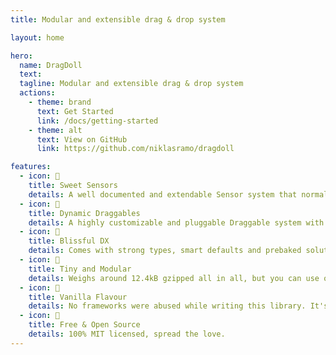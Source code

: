 ```yaml
---
title: Modular and extensible drag & drop system

layout: home

hero:
  name: DragDoll
  text:
  tagline: Modular and extensible drag & drop system
  actions:
    - theme: brand
      text: Get Started
      link: /docs/getting-started
    - theme: alt
      text: View on GitHub
      link: https://github.com/niklasramo/dragdoll

features:
  - icon: 📡
    title: Sweet Sensors
    details: A well documented and extendable Sensor system that normalizes any inputs into unified drag events.
  - icon: 🤏
    title: Dynamic Draggables
    details: A highly customizable and pluggable Draggable system with autoscrolling superpowers.
  - icon: 🧘
    title: Blissful DX
    details: Comes with strong types, smart defaults and prebaked solutions for common use cases.
  - icon: 🎁
    title: Tiny and Modular
    details: Weighs around 12.4kB gzipped all in all, but you can use only the bits and pieces you need.
  - icon: 🍦
    title: Vanilla Flavour
    details: No frameworks were abused while writing this library. It's all vanilla framework-free TS down to the core.
  - icon: 💝
    title: Free & Open Source
    details: 100% MIT licensed, spread the love.
---
```

